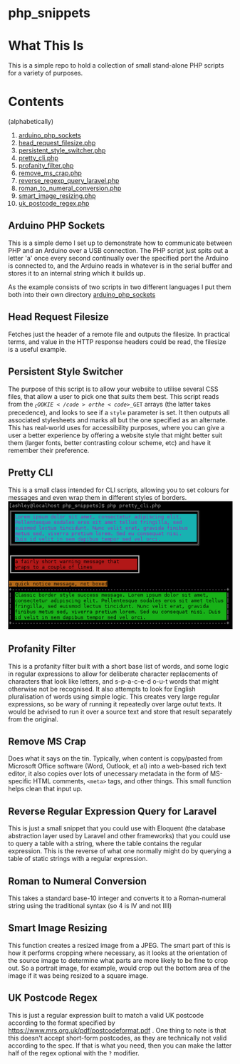 php_snippets
============

# What This Is
This is a simple repo to hold a collection of small stand-alone PHP scripts for a variety of purposes.

# Contents
(alphabetically)

1. [arduino_php_sockets](#arduino_php_sockets)
1. [head_request_filesize.php](#head_request_filesize)
1. [persistent_style_switcher.php](#persistent_style_switcher)
1. [pretty_cli.php](#pretty_cli)
1. [profanity_filter.php](#profanity_filter)
1. [remove_ms_crap.php](#remove_ms_crap)
1. [reverse_regexp_query_laravel.php](#reverse_regexp_query_laravel)
1. [roman_to_numeral_conversion.php](#roman_to_numeral_conversion)
1. [smart_image_resizing.php](#smart_image_resizing)
1. [uk_postcode_regex.php](#uk_postcode_regex)

## <a name="arduino_php_sockets"></a>Arduino PHP Sockets
This is a simple demo I set up to demonstrate how to communicate between PHP and an Arduino over a USB connection. The PHP script just spits out a letter 'a' once every second continually over the specified port the Arduino is connected to, and the Arduino reads in whatever is in the serial buffer and stores it to an internal string which it builds up.

As the example consists of two scripts in two different languages I put them both into their own directory [arduino_php_sockets](arduino_php_sockets)

## <a name="head_request_filesize"></a>Head Request Filesize
Fetches just the header of a remote file and outputs the filesize. In practical terms, and value in the HTTP response headers could be read, the filesize is a useful example.

## <a name="persistent_style_switcher"></a>Persistent Style Switcher
The purpose of this script is to allow your website to utilise several CSS files, that allow a user to pick one that suits them best.
This script reads from the <code>$_COOKIE</code> or the <code>$_GET</code> arrays (the latter takes precedence), and looks to see if a <code>style</code> parameter is set. It then outputs all associated stylesheets and marks all but the one specified as an alternate.
This has real-world uses for accessibility purposes, where you can give a user a better experience by offering a website style that might better suit them (larger fonts, better contrasting colour scheme, etc) and have it remember their preference.

## <a name="pretty_cli"></a>Pretty CLI
This is a small class intended for CLI scripts, allowing you to set colours for messages and even wrap them in different styles of borders.
![Screenshot of pretty_cli.php in use](https://raw.githubusercontent.com/AshleyJSheridan/php_snippets/master/images/pretty_cli.png)

## <a name="profanity_filter"></a> Profanity Filter
This is a profanity filter built with a short base list of words, and some logic in regular expressions to allow for deliberate character replacements of characters that look like letters, and s-p-a-c-e-d o-u-t words that might otherwise not be recognised. It also attempts to look for English pluralisation of words using simple logic.
This creates very large regular expressions, so be wary of running it repeatedly over large outut texts. It would be advised to run it over a source text and store that result separately from the original.

## <a name="remove_ms_crap"></a>Remove MS Crap
Does what it says on the tin. Typically, when content is copy/pasted from Microsoft Office software (Word, Outlook, et al) into a web-based rich text editor, it also copies over lots of unecessary metadata in the form of MS-specific HTML comments, <code>&lt;meta&gt;</code> tags, and other things. This small function helps clean that input up.

## <a name="reverse_regexp_query_laravel"></a> Reverse Regular Expression Query for Laravel
This is just a small snippet that you could use with Eloquent (the database abstraction layer used by Laravel and other frameworks) that you could use to query a table with a string, where the table contains the regular expression. This is the reverse of what one normally might do by querying a table of static strings with a regular expression.

## <a name="roman_to_numeral_conversion"></a> Roman to Numeral Conversion
This takes a standard base-10 integer and converts it to a Roman-numeral string using the traditional syntax (so 4 is ⅠⅤ and not ⅠⅠⅠⅠ)

## <a name="smart_image_resizing"></a> Smart Image Resizing
This function creates a resized image from a JPEG. The smart part of this is how it performs cropping where necessary, as it looks at the orientation of the source image to determine what parts are more likely to be fine to crop out. So a portrait image, for example, would crop out the bottom area of the image if it was being resized to a square image.

## <a name="uk_postcode_regex"></a> UK Postcode Regex
This is just a regular expression built to match a valid UK postcode according to the format specified by https://www.mrs.org.uk/pdf/postcodeformat.pdf . One thing to note is that this doesn't accept short-form postcodes, as they are technically not valid according to the spec. If that is what you need, then you can make the latter half of the regex optional with the <code>?</code> modifier.
